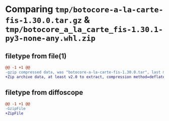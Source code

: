 # Comparing `tmp/botocore-a-la-carte-fis-1.30.0.tar.gz` & `tmp/botocore_a_la_carte_fis-1.30.1-py3-none-any.whl.zip`

## filetype from file(1)

```diff
@@ -1 +1 @@
-gzip compressed data, was "botocore-a-la-carte-fis-1.30.0.tar", last modified: Tue Jul  4 01:44:37 2023, max compression
+Zip archive data, at least v2.0 to extract, compression method=deflate
```

## filetype from diffoscope

```diff
@@ -1 +1 @@
-GzipFile
+ZipFile
```


